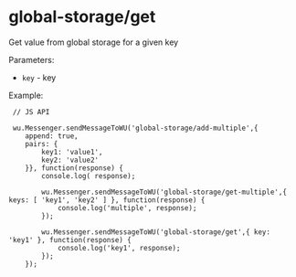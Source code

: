 global-storage/get
===

Get value from global storage for a given key

Parameters:

 * `key` - key

Example:

```
 // JS API

 wu.Messenger.sendMessageToWU('global-storage/add-multiple',{
    append: true,
    pairs: {
        key1: 'value1',
        key2: 'value2'
    }}, function(response) {
        console.log( response);

        wu.Messenger.sendMessageToWU('global-storage/get-multiple',{ keys: [ 'key1', 'key2' ] }, function(response) {
            console.log('multiple', response);
        });

        wu.Messenger.sendMessageToWU('global-storage/get',{ key: 'key1' }, function(response) {
            console.log('key1', response);
        });
    });
```
